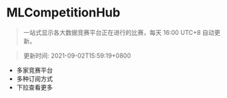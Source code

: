 # MLCompetitionHub

> 一站式显示各大数据竞赛平台正在进行的比赛，每天 16:00 UTC+8 自动更新。
  
> 更新时间: 2021-09-02T15:59:19+0800 

* 多家竞赛平台
* 多种订阅方式
* 下拉查看更多